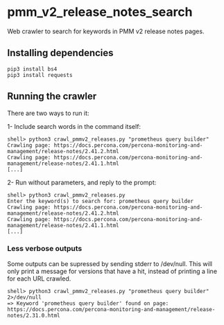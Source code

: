 # pmm_v2_release_notes_search
Web crawler to search for keywords in PMM v2 release notes pages.

## Installing dependencies

```
pip3 install bs4
pip3 install requests
```

## Running the crawler

There are two ways to run it:

1- Include search words in the command itself:

```
shell> python3 crawl_pmmv2_releases.py "prometheus query builder"
Crawling page: https://docs.percona.com/percona-monitoring-and-management/release-notes/2.41.2.html
Crawling page: https://docs.percona.com/percona-monitoring-and-management/release-notes/2.41.1.html
[...]
```

2- Run without parameters, and reply to the prompt:
```
shell> python3 crawl_pmmv2_releases.py
Enter the keyword(s) to search for: prometheus query builder
Crawling page: https://docs.percona.com/percona-monitoring-and-management/release-notes/2.41.2.html
Crawling page: https://docs.percona.com/percona-monitoring-and-management/release-notes/2.41.1.html
[...]
```

### Less verbose outputs

Some outputs can be supressed by sending stderr to /dev/null. This will only print a message for versions that have a hit, instead of printing a line for each URL crawled.

```
shell> python3 crawl_pmmv2_releases.py "prometheus query builder" 2>/dev/null
=> Keyword 'prometheus query builder' found on page: https://docs.percona.com/percona-monitoring-and-management/release-notes/2.31.0.html

```
